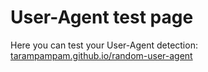 # User-Agent test page

Here you can test your User-Agent detection: [tarampampam.github.io/random-user-agent](https://tarampampam.github.io/random-user-agent/)
